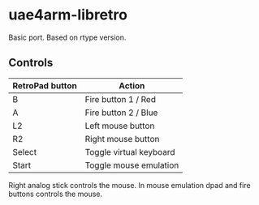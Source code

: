 # uae4arm-libretro

Basic port. Based on rtype version.

## Controls

|RetroPad button|Action|
|---|---|
|B|Fire button 1 / Red|
|A|Fire button 2 / Blue|
|L2|Left mouse button|
|R2|Right mouse button|
|Select|Toggle virtual keyboard|
|Start|Toggle mouse emulation|

Right analog stick controls the mouse.
In mouse emulation dpad and fire buttons controls the mouse.